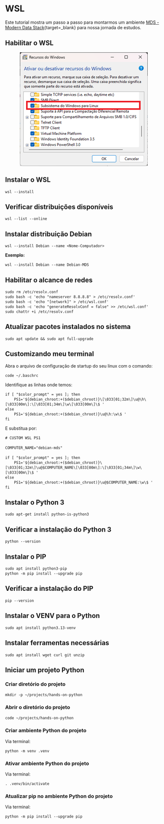 # WSL

Este tutorial mostra um passo a passo para montarmos um ambiente [MDS -Modern Data Stack](https://kondado.com.br/blog/blog/2023/05/09/o-que-e-modern-data-stack-mds/){target=_blank} para nossa jornada de estudos.

## Habilitar o WSL

<p align="center">
  <img src="/assets/images/habilitar_wsl.png" alt="habilitar-wsl">
</p>

## Instalar o WSL

```shell
wsl --install
```

## Verificar distribuições disponíveis

```shell
wsl --list --online 
```

## Instalar distribuição Debian

```shell
wsl --install Debian --name <Nome-Computador>
```

**Exemplo:**

```shell
wsl --install Debian --name Debian-MDS
```

## Habilitar o alcance de redes

```shell
sudo rm /etc/resolv.conf
sudo bash -c 'echo "nameserver 8.8.8.8" > /etc/resolv.conf'
sudo bash -c 'echo "[network]" > /etc/wsl.conf'
sudo bash -c 'echo "generateResolvConf = false" >> /etc/wsl.conf'
sudo chattr +i /etc/resolv.conf
```

## Atualizar pacotes instalados no sistema

```shell
sudo apt update && sudo apt full-upgrade
```

## Customizando meu terminal

Abra o arquivo de configuração de startup do seu linux com o comando:

```shell
code ~/.baschrc
```

Identifique as linhas onde temos:

```shell
if [ "$color_prompt" = yes ]; then
    PS1='${debian_chroot:+($debian_chroot)}\[\033[01;32m\]\u@\h\[\033[00m\]:\[\033[01;34m\]\w\[\033[00m\]\$ '
else
    PS1='${debian_chroot:+($debian_chroot)}\u@\h:\w\$ '
fi
```

E substitua por:

```shell
# CUSTOM WSL PS1

COMPUTER_NAME="debian-mds"

if [ "$color_prompt" = yes ]; then
    PS1='${debian_chroot:+($debian_chroot)}\[\033[01;32m\]\u@$COMPUTER_NAME\[\033[00m\]:\[\033[01;34m\]\w\[\033[00m\]\$ '
else
    PS1='${debian_chroot:+($debian_chroot)}\u@$COMPUTER_NAME:\w\$ '
fi
```

## Instalar o Python 3

```shell
sudo apt-get install python-is-python3 
```

## Verificar a instalação do Python 3

```shell
python --version
```

## Instalar o PIP

```shell
sudo apt install python3-pip
python -m pip install --upgrade pip
```

## Verificar a instalação do PIP

```shell
pip --version
```

## Instalar o VENV para o Python

```shell
sudo apt install python3.13-venv
```

## Instalar ferramentas necessárias

```shell
sudo apt install wget curl git unzip
```

## Iniciar um projeto Python

### Criar diretório do projeto

```shell
mkdir -p ~/projects/hands-on-python
```

### Abrir o diretório do projeto

```shell
code ~/projects/hands-on-python
```

### Criar ambiente Python do projeto

Via terminal:

```shell
python -m venv .venv
```

### Ativar ambiente Python do projeto

Via terminal:

```shell
. .venv/bin/activate
```

### Atualizar pip no ambiente Python do projeto

Via terminal:

```shell
python -m pip install --upgrade pip
```
